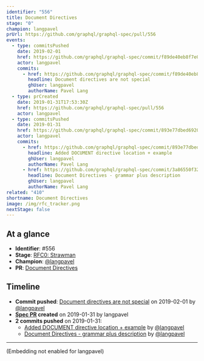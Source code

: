 ```yaml
---
identifier: "556"
title: Document Directives
stage: "0"
champion: langpavel
prUrl: https://github.com/graphql/graphql-spec/pull/556
events:
  - type: commitsPushed
    date: 2019-02-01
    href: https://github.com/graphql/graphql-spec/commit/f89de40eb8f7e0c2ab27a81ba9fac9cc1a89fbee
    actor: langpavel
    commits:
      - href: https://github.com/graphql/graphql-spec/commit/f89de40eb8f7e0c2ab27a81ba9fac9cc1a89fbee
        headline: Document directives are not special
        ghUser: langpavel
        authorName: Pavel Lang
  - type: prCreated
    date: 2019-01-31T17:53:30Z
    href: https://github.com/graphql/graphql-spec/pull/556
    actor: langpavel
  - type: commitsPushed
    date: 2019-01-31
    href: https://github.com/graphql/graphql-spec/commit/893e77dbed692062d626618cb87cd61a5f79f363
    actor: langpavel
    commits:
      - href: https://github.com/graphql/graphql-spec/commit/893e77dbed692062d626618cb87cd61a5f79f363
        headline: Added DOCUMENT directive location + example
        ghUser: langpavel
        authorName: Pavel Lang
      - href: https://github.com/graphql/graphql-spec/commit/3a86550f32a50fc6699cd72da36bd02125298616
        headline: Document Directives - grammar plus description
        ghUser: langpavel
        authorName: Pavel Lang
related: "410"
shortname: Document Directives
image: /img/rfc_tracker.png
nextStage: false
---
```


## At a glance

- **Identifier**: #556
- **Stage**: [RFC0: Strawman](https://github.com/graphql/graphql-spec/blob/main/CONTRIBUTING.md#stage-0-strawman)
- **Champion**: [@langpavel](https://github.com/langpavel)
- **PR**: [Document Directives](https://github.com/graphql/graphql-spec/pull/556)

<!-- BEGIN_CUSTOM_TEXT -->



<!-- END_CUSTOM_TEXT -->

## Timeline

- **Commit pushed**: [Document directives are not special](https://github.com/graphql/graphql-spec/commit/f89de40eb8f7e0c2ab27a81ba9fac9cc1a89fbee) on 2019-02-01 by [@langpavel](https://github.com/langpavel)
- **[Spec PR](https://github.com/graphql/graphql-spec/pull/556) created** on 2019-01-31 by langpavel
- **2 commits pushed** on 2019-01-31:
  - [Added DOCUMENT directive location + example](https://github.com/graphql/graphql-spec/commit/893e77dbed692062d626618cb87cd61a5f79f363) by [@langpavel](https://github.com/langpavel)
  - [Document Directives - grammar plus description](https://github.com/graphql/graphql-spec/commit/3a86550f32a50fc6699cd72da36bd02125298616) by [@langpavel](https://github.com/langpavel)

<!-- VERBATIM -->

---

(Embedding not enabled for langpavel)
